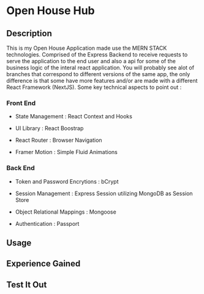 Open House Hub
==============

## Description

This is my Open House Application made use the MERN STACK technologies. Comprised of the Express Backend to receive requests to serve the application to the end user and also a api for some of the business logic of the interal react application. You will probably see alot of branches that correspond to different versions of the same app, the only difference is that some have more features and/or are made with a different React Framework (NextJS). Some key technical aspects to point out :

### Front End

* State Management : React Context and Hooks

* UI Library : React Boostrap

* React Router : Browser Navigation

* Framer Motion : Simple Fluid Animations

### Back End

* Token and Password Encrytions : bCrypt

* Session Management : Express Session utilizing MongoDB as Session Store

* Object Relational Mappings : Mongoose

* Authentication : Passport

## Usage


## Experience Gained


## Test It Out